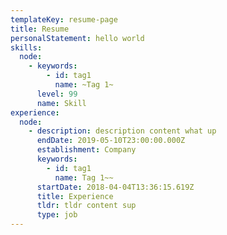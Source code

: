```yaml
---
templateKey: resume-page
title: Resume
personalStatement: hello world
skills:
  node:
    - keywords:
        - id: tag1
          name: ~Tag 1~
      level: 99
      name: Skill
experience:
  node:
    - description: description content what up
      endDate: 2019-05-10T23:00:00.000Z
      establishment: Company
      keywords:
        - id: tag1
          name: Tag 1~~
      startDate: 2018-04-04T13:36:15.619Z
      title: Experience
      tldr: tldr content sup
      type: job
---
```


